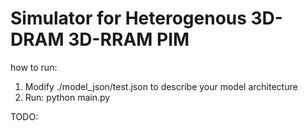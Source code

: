 # Simulator for Heterogenous 3D-DRAM 3D-RRAM PIM
how to run: 
1. Modify ./model_json/test.json to describe your model architecture
2. Run: python main.py

TODO:
